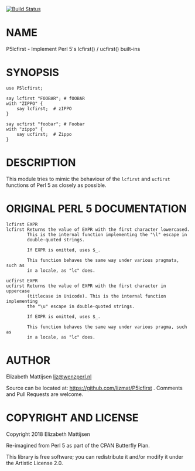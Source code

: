 [![Build Status](https://travis-ci.org/lizmat/P5lcfirst.svg?branch=master)](https://travis-ci.org/lizmat/P5lcfirst)

NAME
====

P5lcfirst - Implement Perl 5's lcfirst() / ucfirst() built-ins

SYNOPSIS
========

    use P5lcfirst;

    say lcfirst "FOOBAR"; # fOOBAR
    with "ZIPPO" {
        say lcfirst;  # zIPPO
    }

    say ucfirst "foobar"; # Foobar
    with "zippo" {
        say ucfirst;  # Zippo
    }

DESCRIPTION
===========

This module tries to mimic the behaviour of the `lcfirst` and `ucfirst` functions of Perl 5 as closely as possible.

ORIGINAL PERL 5 DOCUMENTATION
=============================

    lcfirst EXPR
    lcfirst Returns the value of EXPR with the first character lowercased.
            This is the internal function implementing the "\l" escape in
            double-quoted strings.

            If EXPR is omitted, uses $_.

            This function behaves the same way under various pragmata, such as
            in a locale, as "lc" does.

    ucfirst EXPR
    ucfirst Returns the value of EXPR with the first character in uppercase
            (titlecase in Unicode). This is the internal function implementing
            the "\u" escape in double-quoted strings.

            If EXPR is omitted, uses $_.

            This function behaves the same way under various pragma, such as
            in a locale, as "lc" does.

AUTHOR
======

Elizabeth Mattijsen <liz@wenzperl.nl>

Source can be located at: https://github.com/lizmat/P5lcfirst . Comments and Pull Requests are welcome.

COPYRIGHT AND LICENSE
=====================

Copyright 2018 Elizabeth Mattijsen

Re-imagined from Perl 5 as part of the CPAN Butterfly Plan.

This library is free software; you can redistribute it and/or modify it under the Artistic License 2.0.

